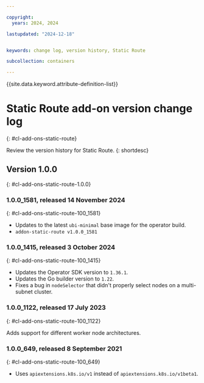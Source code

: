 ```yaml
---

copyright:
  years: 2024, 2024

lastupdated: "2024-12-18"


keywords: change log, version history, Static Route

subcollection: containers

---
```


{{site.data.keyword.attribute-definition-list}}

<!-- The content in this topic is auto-generated except for reuse-snippets indicated with {[ ]}. -->

# Static Route add-on version change log
{: #cl-add-ons-static-route}

Review the version history for Static Route.
{: shortdesc}



## Version 1.0.0
{: #cl-add-ons-static-route-1.0.0}


### 1.0.0_1581, released 14 November 2024
{: #cl-add-ons-static-route-100_1581}

- Updates to the latest `ubi-minimal` base image for the operator build. 
- `addon-static-route v1.0.0_1581`



### 1.0.0_1415, released 3 October 2024
{: #cl-add-ons-static-route-100_1415}

- Updates the Operator SDK version to `1.36.1`.
- Updates the Go builder version to `1.22`.
- Fixes a bug in `nodeSelector` that didn't properly select nodes on a multi-subnet cluster.


### 1.0.0_1122, released 17 July 2023
{: #cl-add-ons-static-route-100_1122}

Adds support for different worker node architectures.



### 1.0.0_649, released 8 September 2021
{: #cl-add-ons-static-route-100_649}

- Uses `apiextensions.k8s.io/v1` instead of `apiextensions.k8s.io/v1beta1`.
